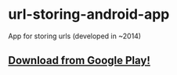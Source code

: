 # url-storing-android-app
App for storing urls (developed in ~2014)


## [Download from Google Play!](https://play.google.com/store/apps/details?id=fry.urlo)
